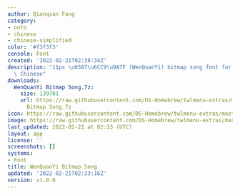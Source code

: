 ```yaml
---
author: Qianqian Fang
category:
- noto
- chinese
- chinese-simplified
color: '#f3f3f3'
console: Font
created: '2022-02-21T02:38:34Z'
description: "11px \u6587\u6CC9\u9A7F (WenQuanYi) bitmap song font for Simplified\
  \ Chinese"
downloads:
  WenQuanYi Bitmap Song.7z:
    size: 139701
    url: https://raw.githubusercontent.com/DS-Homebrew/twlmenu-extras/master/_nds/TWiLightMenu/extras/fonts/WenQuanYi
      Bitmap Song.7z
icon: https://raw.githubusercontent.com/DS-Homebrew/twlmenu-extras/master/_nds/TWiLightMenu/extras/fonts/meta/WenQuanYi%20Bitmap%20Song/icon.png
image: https://raw.githubusercontent.com/DS-Homebrew/twlmenu-extras/master/_nds/TWiLightMenu/extras/fonts/meta/WenQuanYi%20Bitmap%20Song/icon.png
last_updated: 2022-02-21 at 02:33 (UTC)
layout: app
license: ''
screenshots: []
systems:
- Font
title: WenQuanYi Bitmap Song
updated: '2022-02-21T02:33:16Z'
version: v1.0.0
---
```

